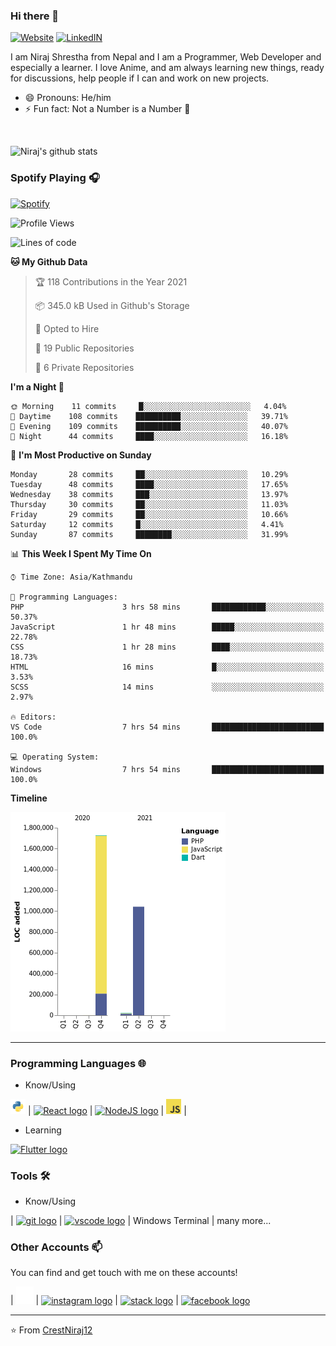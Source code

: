 ### Hi there 👋
[![Website](https://img.shields.io/website?color=%23141718&down_color=lightgrey&down_message=offline%20%F0%9F%91%8E&label=nirajshrestha.live&logoColor=red&up_color=green&up_message=online%20%F0%9F%91%8D&url=https%3A%2F%2Fnirajshrestha.live)](https://nirajshrestha.live/)
[![LinkedIN](https://img.shields.io/badge/Linkedin-Connect-blue)](https://www.linkedin.com/in/crestniraj/)


I am Niraj Shrestha from Nepal and I am a Programmer, Web Developer and especially a learner. I love Anime, and am always learning new things, ready for discussions, help people if I can and work on new projects.
- 😄 Pronouns: He/him
- ⚡ Fun fact: Not a Number is a Number 🤯

<br/>

![Niraj's github stats](https://github-readme-stats.vercel.app/api?username=CrestNiraj12&count_private=true&show_icons=true&theme=tokyonight&hide-border=true)

### Spotify Playing :headphones:
[![Spotify](https://novatorem-taupe.vercel.app/api/spotify-playing)](https://open.spotify.com/user/fqlyu32nkxn6un2530iy3qry3)

<!--START_SECTION:waka-->
![Profile Views](http://img.shields.io/badge/Profile%20Views-0-blue)

![Lines of code](https://img.shields.io/badge/From%20Hello%20World%20I%27ve%20Written-2.8%20million%20lines%20of%20code-blue)

**🐱 My Github Data** 

> 🏆 118 Contributions in the Year 2021
 > 
> 📦 345.0 kB Used in Github's Storage 
 > 
> 💼 Opted to Hire
 > 
> 📜 19 Public Repositories 
 > 
> 🔑 6 Private Repositories  
 > 
**I'm a Night 🦉** 

```text
🌞 Morning    11 commits     █░░░░░░░░░░░░░░░░░░░░░░░░   4.04% 
🌆 Daytime    108 commits    ██████████░░░░░░░░░░░░░░░   39.71% 
🌃 Evening    109 commits    ██████████░░░░░░░░░░░░░░░   40.07% 
🌙 Night      44 commits     ████░░░░░░░░░░░░░░░░░░░░░   16.18%

```
📅 **I'm Most Productive on Sunday** 

```text
Monday       28 commits     ██░░░░░░░░░░░░░░░░░░░░░░░   10.29% 
Tuesday      48 commits     ████░░░░░░░░░░░░░░░░░░░░░   17.65% 
Wednesday    38 commits     ███░░░░░░░░░░░░░░░░░░░░░░   13.97% 
Thursday     30 commits     ██░░░░░░░░░░░░░░░░░░░░░░░   11.03% 
Friday       29 commits     ██░░░░░░░░░░░░░░░░░░░░░░░   10.66% 
Saturday     12 commits     █░░░░░░░░░░░░░░░░░░░░░░░░   4.41% 
Sunday       87 commits     ████████░░░░░░░░░░░░░░░░░   31.99%

```


📊 **This Week I Spent My Time On** 

```text
⌚︎ Time Zone: Asia/Kathmandu

💬 Programming Languages: 
PHP                      3 hrs 58 mins       ████████████░░░░░░░░░░░░░   50.37% 
JavaScript               1 hr 48 mins        █████░░░░░░░░░░░░░░░░░░░░   22.78% 
CSS                      1 hr 28 mins        ████░░░░░░░░░░░░░░░░░░░░░   18.73% 
HTML                     16 mins             █░░░░░░░░░░░░░░░░░░░░░░░░   3.53% 
SCSS                     14 mins             ░░░░░░░░░░░░░░░░░░░░░░░░░   2.97%

🔥 Editors: 
VS Code                  7 hrs 54 mins       █████████████████████████   100.0%

💻 Operating System: 
Windows                  7 hrs 54 mins       █████████████████████████   100.0%

```

**Timeline**

![Chart not found](https://raw.githubusercontent.com/CrestNiraj12/CrestNiraj12/master/charts/bar_graph.png) 


<!--END_SECTION:waka-->

---

### Programming Languages 🌐

- Know/Using

[<img src="https://raw.githubusercontent.com/github/explore/80688e429a7d4ef2fca1e82350fe8e3517d3494d/topics/python/python.png" alt="python logo" width="24">](https://www.python.org/)    |    [<img src="https://user-images.githubusercontent.com/21227322/31187159-01c8d592-a8ff-11e7-9386-af708a7ae9de.png" alt="React logo" width="24">](https://reactjs.org/)    |    [<img src="https://upload.wikimedia.org/wikipedia/commons/d/d9/Node.js_logo.svg" alt="NodeJS logo" width="24">](https://nodejs.org/en/)   |   [<img src="https://raw.githubusercontent.com/github/explore/80688e429a7d4ef2fca1e82350fe8e3517d3494d/topics/javascript/javascript.png" alt="js logo" width="24">](https://developer.mozilla.org/en-US/docs/Web/JavaScript)    |

- Learning

 [<img src="https://upload.wikimedia.org/wikipedia/commons/1/17/Google-flutter-logo.png" alt="Flutter logo" width="40">](https://https://flutter.dev/)

### Tools 🛠️

- Know/Using

|    [<img src="https://raw.githubusercontent.com/Delta456/Delta456/master/img/git.png" alt="git logo" width="24">](https://git-scm.com/)    |   [<img src="https://raw.githubusercontent.com/Delta456/Delta456/master/img/vscode.png" alt="vscode logo" width="24">](https://code.visualstudio.com/)   |   Windows Terminal   |   many more...


### Other Accounts 📫

You can find and get touch with me on these accounts!

|   [<img src="https://raw.githubusercontent.com/Delta456/Delta456/master/img/github.png" alt="github logo" width="28">](https://github.com/CrestNiraj12)   |   [<img src="https://raw.githubusercontent.com/Delta456/Delta456/master/img/instagram.jpg" alt="instagram logo" width="24">](https://www.instagram.com/crestniraz/)   |   [<img src="https://raw.githubusercontent.com/Delta456/Delta456/master/img/stack.svg" alt="stack logo" width="24">](https://stackoverflow.com/users/7185580/crestniraz)   |   [<img src="https://upload.wikimedia.org/wikipedia/commons/5/51/Facebook_f_logo_%282019%29.svg" alt="facebook logo" width="24">](https://www.facebook.com/crestniraz)

---
⭐️ From [CrestNiraj12](https://github.com/CrestNiraj12)
